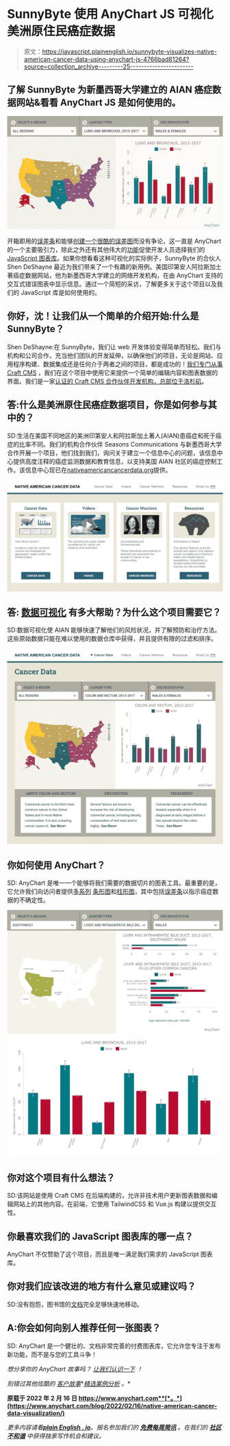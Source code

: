 # SunnyByte 使用 AnyChart JS 可视化美洲原住民癌症数据

> 原文：<https://javascript.plainenglish.io/sunnybyte-visualizes-native-american-cancer-data-using-anychart-js-4766bad81264?source=collection_archive---------25----------------------->

## 了解 SunnyByte 为新墨西哥大学建立的 AIAN 癌症数据网站&看看 AnyChart JS 是如何使用的。

![](img/d3faab21265c3cd325c0b277e5d8421c.png)

开箱即用的[误差条](https://www.anychart.com/chartopedia/chart-type/error-chart/)和能够[创建一个很酷的误差图](https://www.anychart.com/blog/2022/02/03/error-chart-js/)而没有争论，这一直是 AnyChart 的一个主要吸引力，除此之外还有其他伟大的[功能](https://www.anychart.com/features/)促使开发人员选择我们的 [JavaScript 图表库](https://www.anychart.com)。如果你想看看这种可视化的实际例子，SunnyByte 的合伙人 Shen DeShayne 最近为我们带来了一个有趣的新用例。美国印第安人阿拉斯加土著癌症数据网站，他为新墨西哥大学建立的网络开发机构，在由 AnyChart 支持的交互式错误图表中显示信息。通过一个简短的采访，了解更多关于这个项目以及我们的 JavaScript 库是如何使用的。

## 你好，沈！让我们从一个简单的介绍开始:什么是 SunnyByte？

Shen DeShayne:在 SunnyByte，我们让 web 开发体验变得简单而轻松。我们与机构和公司合作，充当他们团队的开发延伸，以确保他们的项目，无论是网站、应用程序构建、数据集成还是任何介于两者之间的项目，都是成功的！[我们专门从事 Craft CMS](https://www.sunnybyte.com/craftcms) ，我们在这个项目中使用它来提供一个简单的编辑内容和图表数据的界面。我们是一家[认证的 Craft CMS 合作伙伴开发机构，总部位于洛杉矶](https://craftcms.com/partners/sunnybyte)。

## **答:什么是美洲原住民癌症数据项目，你是如何参与其中的？**

SD:生活在美国不同地区的美洲印第安人和阿拉斯加土著人(AIAN)患癌症和死于癌症的比率不同。我们的机构合作伙伴 Seasons Communications 与新墨西哥大学合作开展一个项目，他们找到我们，询问关于建立一个信息中心的问题，该信息中心提供高度注释的癌症监测数据和教育信息，以支持美国 AIAN 社区的癌症控制工作。该信息中心现已在[nativeamericancancerdata.org](https://www.nativeamericancancerdata.org)提供。

![](img/fffd1e4866953ce59d280d6eec99591d.png)

## **答:** [**数据可视化**](https://www.anychart.com/blog/2018/11/20/data-visualization-definition-history-examples/) **有多大帮助？为什么这个项目需要它？**

SD:数据可视化使 AIAN 能够快速了解他们的风险状况，并了解预防和治疗方法。这些原始数据只能在难以使用的数据仓库中获得，并且提供有限的过滤和排序。

![](img/700b0bbae24bc04a7f23569a147dfc23.png)

## 你如何使用 AnyChart？

SD: AnyChart 是唯一一个能够将我们需要的数据切片的图表工具。最重要的是，它允许我们向访问者提供[多系列](https://docs.anychart.com/Working_with_Data/Series_Manipulation) [条形图](https://www.anychart.com/chartopedia/chart-type/bar-chart/)和[柱形图](https://www.anychart.com/chartopedia/chart-type/column-chart/)，其中包括[误差条](https://www.anychart.com/chartopedia/chart-type/error-chart/)以指示癌症数据的不确定性。

![](img/7547f9440035b70c6aee0e4ddec76ca2.png)![](img/c979e42e7ed11a883fc220fb526ed01f.png)

## 你对这个项目有什么想法？

SD:该网站是使用 Craft CMS 在后端构建的，允许非技术用户更新图表数据和编辑网站上的其他内容。在前端，它使用 TailwindCSS 和 Vue.js 构建以提供交互性。

## 你最喜欢我们的 JavaScript 图表库的哪一点？

AnyChart 不仅赞助了这个项目，而且是唯一满足我们需求的 JavaScript 图表库。

## 你对我们应该改进的地方有什么意见或建议吗？

SD:没有抱怨，图书馆的[文档](https://docs.anychart.com)完全足够快速地移动。

## **A:你会如何向别人推荐任何一张图表？**

SD: AnyChart 是一个健壮的、文档非常完善的付费图表库，它允许您专注于发布新功能，而不是与您的工具斗争！

*想分享你的 AnyChart 故事吗？* [*让我们认识一下*](https://www.anychart.com/support/) *！*

*别错过其他炫酷的* [*客户故事*](https://www.anychart.com/blog/tag/customer-story/)*[*精选案例分析*](https://www.anychart.com/company/success_stories/) *。**

**原载于 2022 年 2 月 16 日 https://www.anychart.com**[*。*](https://www.anychart.com/blog/2022/02/16/native-american-cancer-data-visualization/)**

**更多内容请看*[***plain English . io***](http://plainenglish.io/)*。报名参加我们的* [***免费每周简讯***](http://newsletter.plainenglish.io/) *。在我们的* [***社区不和谐***](https://discord.gg/GtDtUAvyhW) *中获得独家写作机会和建议。**